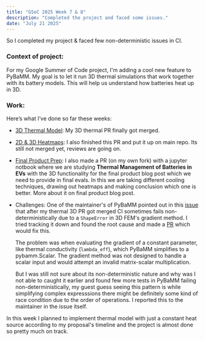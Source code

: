 ```yaml
---
title: "GSoC 2025 Week 7 & 8"
description: "Completed the project and faced some issues."
date: "July 21 2025"
---
```


So I completed my project & faced few non-deterministic issues in CI.

### Context of project:

For my Google Summer of Code project, I'm adding a cool new feature to PyBaMM. My goal is to let it run 3D thermal simulations that work together with its battery models. This will help us understand how batteries heat up in 3D.

### Work:

Here’s what I’ve done so far these weeks:

- [3D Thermal Model](https://github.com/pybamm-team/PyBaMM/pull/5112): My 3D thermal PR finally got merged.

- [2D & 3D Heatmaps](https://github.com/Rishab87/PyBaMM/pull/3): I also finished this PR and put it up on main repo. Its still not merged yet, reviews are going on.

- [Final Product Prep](https://github.com/Rishab87/PyBaMM/pull/4): I also made a PR (on my own fork) with a jupyter notbook where we are studying **Thermal Management of Batteries in EVs** with the 3D functionality for the final product blog post which we need to provide in final evals. In this we are taking different cooling techniques, drawing out heatmaps and making conclusion which one is better. More about it on final product blog post.

- Challenges: One of the maintainer's of PyBaMM pointed out in this [issue](https://github.com/pybamm-team/PyBaMM/issues/5142) that after my thermal 3D PR got merged CI sometimes fails non-deterministically due to a `ShapeError` in 3D FEM's gradient method. I tried tracking it down and found the root cause and made a [PR](https://github.com/pybamm-team/PyBaMM/pull/5143) which would fix this.

    The problem was when evaluating the gradient of a constant parameter, like thermal conductivity (`lambda_eff`), which PyBaMM simplifies to a pybamm.Scalar. The gradient method was not designed to handle a scalar input and would attempt an invalid matrix-scalar multiplication.

    But I was still not sure about its non-deterministic nature and why was I not able to caught it earlier and found few more tests in PyBaMM failing non-deterministically, my guest guess seeing this pattern is while simplifying complex expresssions there might be definitely some kind of race condition due to the order of operations. I reported this to the maintainer in the issue itself.

In this week I planned to implement thermal model with just a constant heat source according to my proposal's timeline and the project is almost done so pretty much on track.